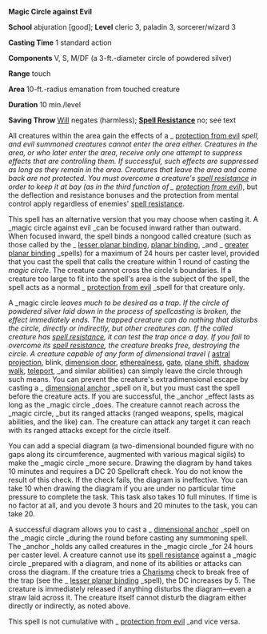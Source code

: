  **Magic Circle against Evil**

**School** abjuration [good]; **Level** cleric 3, paladin 3, sorcerer/wizard 3

**Casting Time** 1 standard action

**Components** V, S, M/DF (a 3-ft.-diameter circle of powdered silver)

**Range** touch

**Area** 10-ft.-radius emanation from touched creature

**Duration** 10 min./level

**Saving Throw** [Will](../combat.md#_will) negates (harmless); **[Spell Resistance](../glossary.md#_spell-resistance)** no; see text

All creatures within the area gain the effects of a _ [protection from evil](protectionFromEvil.md#_protection-from-evil) _spell, and evil summoned creatures cannot enter the area either. Creatures in the area, or who later enter the area, receive only one attempt to suppress effects that are controlling them. If successful, such effects are suppressed as long as they remain in the area. Creatures that leave the area and come back are not protected. You must overcome a creature's [spell resistance](../glossary.md#_spell-resistance) in order to keep it at bay (as in the third function of _ [protection from evil](protectionFromEvil.md#_protection-from-evil)_), but the deflection and resistance bonuses and the protection from mental control apply regardless of enemies' [spell resistance](../glossary.md#_spell-resistance).

This spell has an alternative version that you may choose when casting it. A _magic circle against evil _can be focused inward rather than outward. When focused inward, the spell binds a nongood called creature (such as those called by the _ [lesser planar binding](planarBinding.md#_planar-binding-lesser), [planar binding](planarBinding.md#_planar-binding), _and _ [greater planar binding](planarBinding.md#_planar-binding-greater) _spells) for a maximum of 24 hours per caster level, provided that you cast the spell that calls the creature within 1 round of casting the _magic circle_. The creature cannot cross the circle's boundaries. If a creature too large to fit into the spell's area is the subject of the spell, the spell acts as a normal _ [protection from evil](protectionFromEvil.md#_protection-from-evil) _spell for that creature only.

A _magic circle _leaves much to be desired as a trap. If the circle of powdered silver laid down in the process of spellcasting is broken, the effect immediately ends. The trapped creature can do nothing that disturbs the circle, directly or indirectly, but other creatures can. If the called creature has [spell resistance](../glossary.md#_spell-resistance), it can test the trap once a day. If you fail to overcome its [spell resistance](../glossary.md#_spell-resistance), the creature breaks free, destroying the circle. A creature capable of any form of dimensional travel (_ [astral projection](astralProjection.md#_astral-projection), blink, [dimension door](dimensionDoor.md#_dimension-door), [etherealness](etherealness.md#_etherealness), [gate](gate.md#_gate), [plane shift](planeShift.md#_plane-shift), [shadow walk](shadowWalk.md#_shadow-walk), [teleport](teleport.md#_teleport), _and similar abilities) can simply leave the circle through such means. You can prevent the creature's extradimensional escape by casting a _ [dimensional anchor](dimensionalAnchor.md#_dimensional-anchor) _spell on it, but you must cast the spell before the creature acts. If you are successful, the _anchor _effect lasts as long as the _magic circle _does. The creature cannot reach across the _magic circle, _but its ranged attacks (ranged weapons, spells, magical abilities, and the like) can. The creature can attack any target it can reach with its ranged attacks except for the circle itself.

You can add a special diagram (a two-dimensional bounded figure with no gaps along its circumference, augmented with various magical sigils) to make the _magic circle _more secure. Drawing the diagram by hand takes 10 minutes and requires a DC 20 Spellcraft check. You do not know the result of this check. If the check fails, the diagram is ineffective. You can take 10 when drawing the diagram if you are under no particular time pressure to complete the task. This task also takes 10 full minutes. If time is no factor at all, and you devote 3 hours and 20 minutes to the task, you can take 20.

A successful diagram allows you to cast a _ [dimensional anchor](dimensionalAnchor.md#_dimensional-anchor) _spell on the _magic circle _during the round before casting any summoning spell. The _anchor _holds any called creatures in the _magic circle _for 24 hours per caster level. A creature cannot use its [spell resistance](../glossary.md#_spell-resistance) against a _magic circle _prepared with a diagram, and none of its abilities or attacks can cross the diagram. If the creature tries a [Charisma](../gettingStarted.md#_charisma-new) check to break free of the trap (see the _ [lesser planar binding](planarBinding.md#_planar-binding-lesser) _spell), the DC increases by 5. The creature is immediately released if anything disturbs the diagram—even a straw laid across it. The creature itself cannot disturb the diagram either directly or indirectly, as noted above.

This spell is not cumulative with _ [protection from evil](protectionFromEvil.md#_protection-from-evil) _and vice versa.

